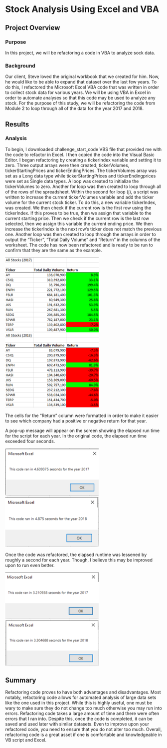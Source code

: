 # Stock Analysis Using Excel and VBA

## Project Overview

### Purpose
In this project, we will be refactoring a code in VBA to analyze sock data. 

### Background
Our client, Steve loved the original workbook that we created for him. Now, he would like to be able to expand that dataset over the last few years. To do this, I refactored the Microsoft Excel VBA code that was written in order to collect stock data for various years. We will be using VBA in Excel in order to automate analyses so that this code may be used to analyze any stock. For the purpose of this study, we will be refactoring the code from Module 2 to loop through all of the data for the year 2017 and 2018. 


## Results

### Analysis
To begin, I downloaded challenge_start_code VBS file that provided me with the code to refactor in Excel. I then copied the code into the Visual Basic Editor. I began refactoring by creating a tickerIndex variable and setting it to zero. Three output arrays were then created; tickerVolumes, tickerStartingPrices and tickerEndingPrices. The tickerVolumes array was set as a Long data type while tickerStartingPrices and tickerEndingprices were set as Single data types. A loop was created to initialize the tickerVolumes to zero. Another for loop was then created to loop through all of the rows of the spreadsheet. Within the second for loop (j), a script was written to increase the current tickerVolumes variable and add the ticker volume for the current stock ticker. To do this, a new variable tickerIndex, was created. We then check if the current row is the first row using the tickerIndex. If this proves to be true, then we assign that variable to the current starting price. Then we check if the current row is the last row selected, then we assign this variable the current ending price. We then increase the tickerIndex is the next row’s ticker does not match the previous one. Another loop was then created to loop through the arrays in order to output the “Ticker”, “Total Daily Volume” and “Return” in the columns of the worksheet. The code has now been refactored and is ready to be run to confirm that they are the same as the example.  

<img src="Resources/2017_table.png" width="300">  
<img src="Resources/2018_table.png" width="300">

The cells for the “Return” column were formatted in order to make it easier to see which company had a positive or negative return for that year. 

A pop-up message will appear on the screen showing the elapsed run time for the script for each year. In the original code, the elapsed run time exceeded four seconds.

<img src="Resources/Original_2017.png" width="300">
<img src="Resources/2018_original.png" width="300">


Once the code was refactored, the elapsed runtime was lessened by roughly a second for each year. Though, I believe this may be improved upon to run even better.

<img src="Resources/2017_runtime.png" width="300">
<img src="Resources/2018_runtime.png" width="300">





## Summary
Refactoring code proves to have both advantages and disadvantages. Most notably, refactoring code allows for automated analysis of large data sets like the one used in this project. While this is highly useful, one must be wary to make sure they do not change too much otherwise you may run into errors. Refactoring code takes a large amount of time and there were often errors that I ran into. Despite this, once the code is completed, it can be saved and used later with similar datasets. Even to improve upon your refactored code, you need to ensure that you do not alter too much. Overall, refactoring code is a great asset if one is comfortable and knowledgeable in VB script and Excel.
